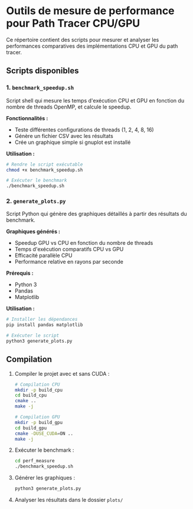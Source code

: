 # Outils de mesure de performance pour Path Tracer CPU/GPU

Ce répertoire contient des scripts pour mesurer et analyser les performances comparatives des implémentations CPU et GPU du path tracer.

## Scripts disponibles

### 1. `benchmark_speedup.sh`

Script shell qui mesure les temps d'exécution CPU et GPU en fonction du nombre de threads OpenMP, et calcule le speedup.

**Fonctionnalités :**
- Teste différentes configurations de threads (1, 2, 4, 8, 16)
- Génère un fichier CSV avec les résultats
- Crée un graphique simple si gnuplot est installé

**Utilisation :**
```bash
# Rendre le script exécutable
chmod +x benchmark_speedup.sh

# Exécuter le benchmark
./benchmark_speedup.sh
```

### 2. `generate_plots.py`

Script Python qui génère des graphiques détaillés à partir des résultats du benchmark.

**Graphiques générés :**
- Speedup GPU vs CPU en fonction du nombre de threads
- Temps d'exécution comparatifs CPU vs GPU
- Efficacité parallèle CPU
- Performance relative en rayons par seconde

**Prérequis :**
- Python 3
- Pandas
- Matplotlib

**Utilisation :**
```bash
# Installer les dépendances
pip install pandas matplotlib

# Exécuter le script
python3 generate_plots.py
```

## Compilation
1. Compiler le projet avec et sans CUDA :
   ```bash
   # Compilation CPU
   mkdir -p build_cpu
   cd build_cpu
   cmake ..
   make -j

   # Compilation GPU
   mkdir -p build_gpu
   cd build_gpu
   cmake -DUSE_CUDA=ON ..
   make -j
   ```

2. Exécuter le benchmark :
   ```bash
   cd perf_measure
   ./benchmark_speedup.sh
   ```

3. Générer les graphiques :
   ```bash
   python3 generate_plots.py
   ```

4. Analyser les résultats dans le dossier `plots/`

